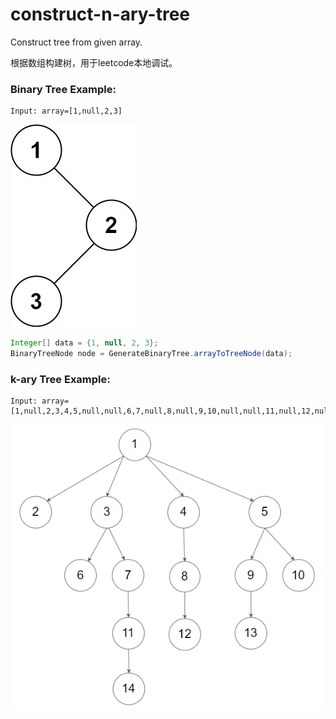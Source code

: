 # construct-n-ary-tree
Construct tree from given array.

根据数组构建树，用于leetcode本地调试。
### Binary Tree Example:
```
Input: array=[1,null,2,3]
```
![example](./image/binary.jpg)
```java
Integer[] data = {1, null, 2, 3};
BinaryTreeNode node = GenerateBinaryTree.arrayToTreeNode(data);
```
### k-ary Tree Example:
```
Input: array=[1,null,2,3,4,5,null,null,6,7,null,8,null,9,10,null,null,11,null,12,null,13,null,null,14]
```
![example](./image/k-ary.png)
